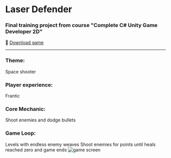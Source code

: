 # Laser Defender
### Final training project from course "Complete C# Unity Game Developer 2D"
:rocket: [Download game](https://drive.google.com/drive/u/0/folders/1T1Vmfd6aZDL1VWNGt5A9txIdpYdB6Vji)
___
### Theme:
Space shooter
### Player experience:
Frantic
### Core Mechanic:
Shoot enemies and dodge bullets
### Game Loop:
Levels with endless enemy weaves
Shoot enemies for points until heals reached zero and game ends
![game screen]()
